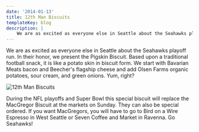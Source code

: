 ```yaml
---
date: '2014-01-13'
title: 12th Man Biscuits
templateKey: blog
description: |
    We are as excited as everyone else in Seattle about the Seahawks playoff run.
---
```

We are as excited as everyone else in Seattle about the Seahawks playoff run.  In their honor, we present the Pigskin Biscuit. Based upon a traditional football snack, it is like a potato skin in biscuit form. We start with Bavarian Meats bacon and Beecher's flagship cheese and add Olsen Farms organic potatoes, sour cream, and green onions.  Yum, right?

<img src="/uploads/12th-man-biscuits.jpg" class="img-fluid page-image shadow m-3" alt="12th Man Biscuits" />

During the NFL playoffs and Super Bowl this special biscuit will replace the MacGregor Biscuit at the markets on Sunday.  They can also be special ordered.  If you want MacGregors, you will have to go to Bird on a Wire Espresso in West Seattle or Seven Coffee and Market in Ravenna.  Go Seahawks!

